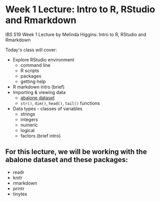 # Week 1 Lecture: Intro to R, RStudio and Rmarkdown

IBS 519 Week 1 Lecture by Melinda Higgins: Intro to R, RStudio and Rmarkdown

Today's class will cover:

* Explore RStudio environment
    - command line
    - R scripts
    - packages
    - getting help 
* R markdown intro (brief)
* Importing & viewing data
    - [abalone dataset](https://archive.ics.uci.edu/ml/datasets/abalone)
    - `str()`, `dim()`, `head()`, `tail()` functions
* Data types - classes of variables
    - strings
    - integers
    - numeric
    - logical
    - factors (brief intro)

## For this lecture, we will be working with the abalone dataset and these packages:

* readr
* knitr
* rmarkdown
* printr
* tinytex

